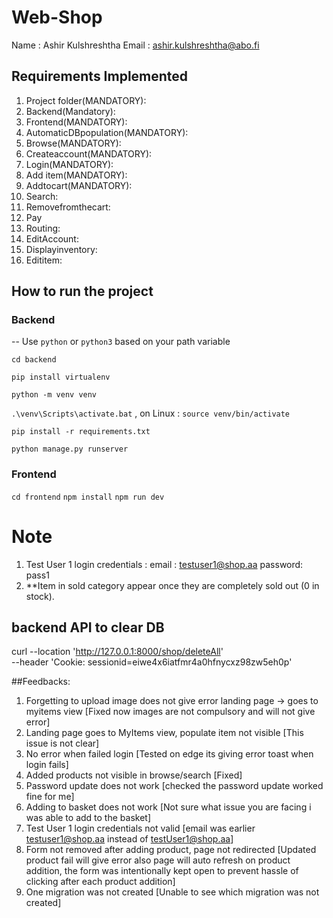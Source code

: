 # Web-Shop
Name : Ashir Kulshreshtha
Email : ashir.kulshreshtha@abo.fi

## Requirements Implemented
1. Project folder(MANDATORY):
2. Backend(Mandatory):
3. Frontend(MANDATORY):
4. AutomaticDBpopulation(MANDATORY):
5. Browse(MANDATORY):
6. Createaccount(MANDATORY):
7. Login(MANDATORY):
8. Add item(MANDATORY):
9. Addtocart(MANDATORY):
10. Search:
11. Removefromthecart:
12. Pay
13. Routing:
14. EditAccount:
15. Displayinventory:
16. Edititem:


## How to run the project 
### Backend
-- Use `python` or `python3` based on your path variable

`cd backend`

`pip install virtualenv`

`python -m venv venv`

`.\venv\Scripts\activate.bat` , on Linux : `source venv/bin/activate`

`pip install -r requirements.txt`

`python manage.py runserver`

### Frontend
`cd frontend`
`npm install`
`npm run dev`

# Note 
1) Test User 1 login credentials :
    email : testuser1@shop.aa
    password: pass1
2) **Item in sold category appear once they are completely sold out (0 in stock). 


## backend API to clear DB
curl --location 'http://127.0.0.1:8000/shop/deleteAll' \
--header 'Cookie: sessionid=eiwe4x6iatfmr4a0hfnycxz98zw5eh0p'

##Feedbacks:

1) Forgetting to upload image does not give error landing page -> goes to myitems view [Fixed now images are not compulsory and will not give error]
2) Landing page goes to MyItems view, populate item  not visible [This issue is not clear]
3) No error when failed login [Tested on edge its giving error toast when login fails]
4) Added products not visible in browse/search [Fixed]
5) Password update does not work [checked the password update worked fine for me]
6) Adding to basket does not work [Not sure what issue you are facing i was able to add to the basket]
7) Test User 1 login credentials not valid [email was earlier testuser1@shop.aa instead of testUser1@shop.aa]
8) Form not removed after adding product, page not redirected [Updated product fail will give error also page will auto refresh on product addition, the form was intentionally kept open to prevent hassle of clicking after each product addition] 
9) One migration was not created [Unable to see which migration was not created]

